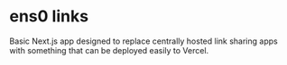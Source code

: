 # ens0 links

Basic Next.js app designed to replace centrally hosted link sharing apps with something that can be deployed easily to Vercel.